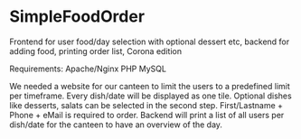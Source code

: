# SimpleFoodOrder
Frontend for user food/day selection with optional dessert etc, backend for adding food, printing order list, Corona edition

Requirements:
Apache/Nginx
PHP
MySQL

We needed a website for our canteen to limit the users to a predefined limit per timeframe.
Every dish/date will be displayed as one tile. 
Optional dishes like desserts, salats can be selected in the second step.
First/Lastname + Phone + eMail is required to order.
Backend will print a list of all users per dish/date for the canteen to have an overview of the day.
